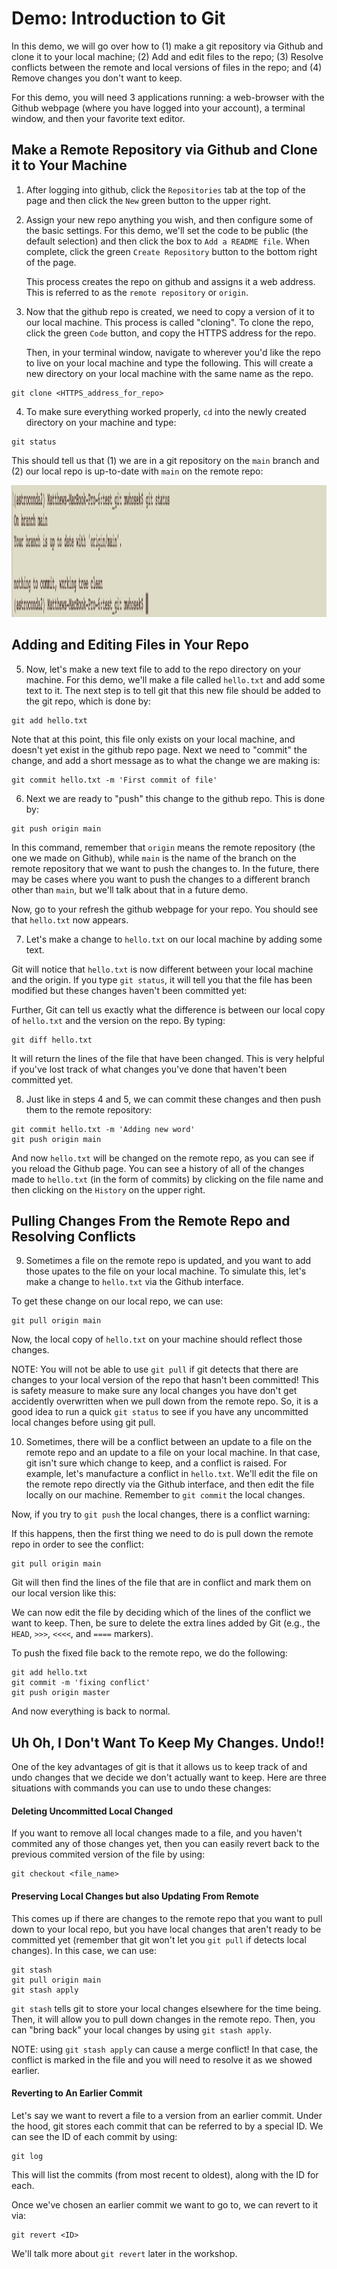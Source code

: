 # Demo: Introduction to Git
In this demo, we will go over how to (1) make a git repository via
Github and clone it to your local machine; (2) Add and edit files to
the repo; (3) Resolve conflicts between the remote and local versions
of files in the repo; and (4) Remove changes you don't want to keep.

For this demo, you will need 3 applications running: a web-browser
with the Github webpage (where you have logged into your account), 
a terminal window, and then your favorite text editor. 

## Make a Remote Repository via Github and Clone it to Your Machine

1. After logging into github, click the `Repositories` tab at the top
   of the page and then click the `New` green button to the upper right.

2. Assign your new repo anything you wish, and then configure
   some of the basic settings. For this demo, we'll set the code to be
   public (the default selection) and then click the box to `Add a
   README file`. When complete, click the green `Create Repository`
   button to the bottom right of the page.
   
   This process creates the repo on github and assigns it a web
   address. This is referred to as the `remote repository` or `origin`.
   
3. Now that the github repo is created, we need to copy a version of
   it to our local machine. This process is called "cloning". To clone
   the repo, click the green `Code` button, and copy the HTTPS address
   for the repo. 
   
   Then, in your terminal window, navigate to wherever
   you'd like the repo to live on your local machine and type the
   following. This will create a new directory on your local machine with the same name as the repo. 
   
```
git clone <HTTPS_address_for_repo>
```

4. To make sure everything worked properly, `cd` into the newly
   created directory on your machine and type:
   
```
git status
```
   
This should tell us that (1) we are in a git repository on the `main`
branch and (2) our local repo is up-to-date with `main` on the remote
repo:

<p align="center">
  <img width="2200" height="211" src="./figs/git_status_first.png">
</p>


## Adding and Editing Files in Your Repo 

5. Now, let's make a new text file to add to the repo directory on
   your machine. For this demo, we'll make a file called `hello.txt`
   and add some text to it. The next step is to tell git that this new
   file should be added to the git repo, which is done by:

```
git add hello.txt
```

Note that at this point, this file only exists on your local machine,
and doesn't yet exist in the github repo page. Next we need to
"commit" the change, and add a short message as to what the change we
are making is:

```
git commit hello.txt -m 'First commit of file'
```

6. Next we are ready to "push" this change to the github repo. This is
   done by:
   
```
git push origin main
```

In this command, remember that `origin` means the remote
repository (the one we made on Github), while `main` is the name of
the branch on the remote repository that we want to push the changes
to. In the future, there may be cases
where you want to push the changes to a different branch other than
`main`, but we'll talk about that in a future demo.

Now, go to your refresh the github webpage for your repo. You should
see that `hello.txt` now appears. 

7. Let's make a change to `hello.txt` on our local machine by adding
   some text. 
   
Git will notice that `hello.txt` is now different between your local
   machine and the origin. If you type `git status`, it will tell you
   that the file has been modified but these changes haven't been
   committed yet:
   
   
   
Further, Git can tell us exactly what the difference is between our
   local copy of `hello.txt` and the version on the repo. By typing:
   
```
git diff hello.txt
```

   It will return the lines of the file that have been changed. This
   is very helpful if you've lost track of what changes you've done
   that haven't been committed yet.


8. Just like in steps 4 and 5, we can commit these changes and then
   push them to the remote repository:
   
```
git commit hello.txt -m 'Adding new word'
git push origin main
```
   
   And now `hello.txt` will be changed on the remote repo, as you can
   see if you reload the Github page. You can see a history of all of
   the changes made to `hello.txt` (in the form of commits) by
   clicking on the file name and then clicking on the `History` on the
   upper right.


## Pulling Changes From the Remote Repo and Resolving Conflicts

9. Sometimes a file on the remote repo is updated, and you want to
   add those upates to the file on your local machine. To simulate
   this, let's make a change to `hello.txt` via the Github interface.

To get these change on our local repo, we can use:
	
```
git pull origin main
```

Now, the local copy of `hello.txt` on your machine should reflect those changes. 
  
NOTE: You will not be able to use `git pull` if git detects that there
are changes to your local version of the repo that hasn't been
committed! This is safety measure to make sure any local changes you
have don't get accidently overwritten when we pull down from the 
remote repo. So, it is a good idea to run a quick `git status` to
see if you have any uncommitted local changes before using git pull.
  
  
10. Sometimes, there will be a conflict between an update to a file on
    the remote repo and an update to a file on your local machine. In
    that case, git isn't sure which change to keep, and a conflict is
    raised. For example, let's manufacture a conflict in `hello.txt`.
    We'll edit the file on the remote repo directly via the Github
    interface, and then edit the file locally on our machine. Remember
    to `git commit` the local changes.
	
Now, if you try to `git push` the local changes, there is a conflict warning:
	
If this happens, then the first thing we need to do is pull down the remote repo in order to see the conflict:
  
```
git pull origin main
```
	
Git will then find the lines of the file that are in conflict and
mark them on our local version like this:


We can now edit the file by deciding which of the lines of the
  conflict we want to keep. Then, be sure to delete the extra lines added by Git (e.g., the `HEAD`, `>>>`, `<<<<`, and `====` markers).

To push the fixed file back to the remote repo, we do the following:

```
git add hello.txt
git commit -m 'fixing conflict'
git push origin master
```
	
And now everything is back to normal.
	
## Uh Oh, I Don't Want To Keep My Changes. Undo!!
One of the key advantages of git is that it allows us to keep track of
and undo changes that we decide we don't actually want to keep. Here
are three situations with commands you can use to undo these changes:

#### Deleting Uncommitted Local Changed
If you want to remove all local changes made to a file, and you
haven't commited any of those changes yet, then you can easily revert
back to the previous commited version of the file by using:

```
git checkout <file_name>
```

#### Preserving Local Changes but also Updating From Remote
This comes up if there are changes to the remote repo that you want to
pull down to your local repo, but you have local changes that aren't
ready to be committed yet (remember that git won't let you `git pull`
if detects local changes). In this case, we can use:

```
git stash
git pull origin main
git stash apply
```

`git stash` tells git to store your local changes elsewhere for the
time being. Then, it will allow you to pull down changes in the remote
repo. Then, you can "bring back" your local changes by using `git
stash apply`.

NOTE: using `git stash apply` can cause a merge conflict! In that
case, the conflict is marked in the file and you will need to resolve
it as we showed earlier.

#### Reverting to An Earlier Commit
Let's say we want to revert a file to a version from an earlier
commit. Under the hood, git stores each commit that can be referred to
by a special ID. We can see the ID of each commit by using:

```
git log
```

This will list the commits (from most recent to oldest), along with
the ID for each.

Once we've chosen an earlier commit we want to go to, we can revert
to it via:

```
git revert <ID>
```

We'll talk more about `git revert` later in the workshop.




